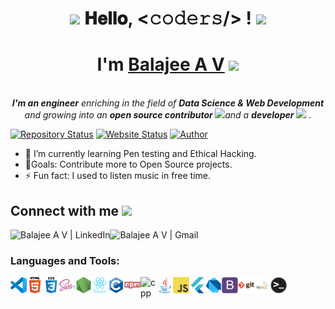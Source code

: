 <h1 align="center"><img src="https://github.com/balajeeav/Balajee-A-V-/blob/master/Assets/Hi.gif" width="30px">   𝐇𝐞𝐥𝐥𝐨, <𝚌𝚘𝚍𝚎𝚛𝚜/> ! <img src="https://github.com/balajeeav/Balajee-A-V-/blob/master/Assets/Earth.gif" width="24px"> 
<br>
  <h1 align="center">I'm <a href="https://balajee-av.netlify.app/">Balajee A V</a>  <img src="https://github.com/balajeeav/Balajee-A-V-/blob/master/Assets/Developer.gif" width="80px">
</h1>

<p align="center">
  <em>
    <br><b> I'm an engineer</b>
    enriching in the field of <b>Data Science & Web Development</b> and growing into an <b>open source contributor </b> <img src="https://github.com/balajeeav/Balajee-A-V-/blob/master/Assets/Rocket.gif" width="18px">and a
    <b>developer</b> <img src="https://github.com/balajeeav/Balajee-A-V-/blob/master/Assets/Medal.gif" width="20px">&nbsp.
  </em>
</p>

[![Repository Status](https://img.shields.io/badge/Repository%20Status-Maintained-dark%20green.svg)](https://github.com/balajeeav)
[![Website Status](https://img.shields.io/badge/Website%20Status-Online-green)](https://balajee-av.netlify.app)
[![Author](https://img.shields.io/badge/Author-Balajee%20A%20V-red)](https://www.linkedin.com/in/balajeevg-techclog/)


- 🌱 I’m currently learning Pen testing and Ethical Hacking.
- 🥅Goals: Contribute more to Open Source projects.
- ⚡ Fun fact: I used to listen music in free time.

## Connect with me <img src="https://github.com/balajeeav/Balajee-A-V-/blob/master/Assets/Handshake.gif" height="32px">

[<img align="left" alt="Balajee A V | LinkedIn" src="https://img.shields.io/badge/LinkedIn-0077B5?style=for-the-badge&logo=linkedin&logoColor=white" />][linkedin]
[<img align="left" alt="Balajee A V | Gmail"  src="https://img.shields.io/badge/Gmail-D14836?style=for-the-badge&logo=gmail&logoColor=white "/>][gmail]

<br />

### Languages and Tools:
<img align="left" alt="Visual Studio Code" width="26px" src="https://raw.githubusercontent.com/github/explore/80688e429a7d4ef2fca1e82350fe8e3517d3494d/topics/visual-studio-code/visual-studio-code.png" />
<img align="left" alt="HTML5" width="26px" src="https://raw.githubusercontent.com/github/explore/80688e429a7d4ef2fca1e82350fe8e3517d3494d/topics/html/html.png" />
<img align="left" alt="CSS3" width="26px" src="https://raw.githubusercontent.com/github/explore/80688e429a7d4ef2fca1e82350fe8e3517d3494d/topics/css/css.png" />
<img align="left" alt="Sass" width="26px" src="https://raw.githubusercontent.com/github/explore/80688e429a7d4ef2fca1e82350fe8e3517d3494d/topics/sass/sass.png" />
<img align="left" alt="Node.js" width="26px" src="https://raw.githubusercontent.com/github/explore/80688e429a7d4ef2fca1e82350fe8e3517d3494d/topics/nodejs/nodejs.png" />
<img img align="left" alt="react" width="26px"  src="https://raw.githubusercontent.com/devicons/devicon/master/icons/react/react-original-wordmark.svg" />
<img align="left" alt="C" width="26px" src= "https://github.com/devicons/devicon/blob/master/icons/c/c-original.svg" />
<img align="left" alt="npm" width="26px" src= "https://github.com/devicons/devicon/blob/master/icons/npm/npm-original-wordmark.svg" />
<img align="left" alt="cpp" width="26px" src= "https://github.com/abranhe/programming-languages-logos/blob/master/src/cpp/cpp.svg" />
<img align="left" alt="Java" width="26px" src="https://github.com/devicons/devicon/blob/master/icons/java/java-original.svg" />
<img align="left"alt="JavaScript"width="26px"src="https://raw.githubusercontent.com/github/explore/80688e429a7d4ef2fca1e82350fe8e3517d3494d/topics/javascript/javascript.png" />
<img align="left"alt="Flutter"width="26px"src="https://raw.githubusercontent.com/devicons/devicon/c5378d6c2510ffa0b3e4475af95618a8048d6cf1/icons/flutter/flutter-original.svg" />
<img align="left" alt="Dart" width="26px" src="https://raw.githubusercontent.com/github/explore/80688e429a7d4ef2fca1e82350fe8e3517d3494d/topics/dart/dart.png" />
<img align="left"alt="Bootstrap"width="26px"src="https://raw.githubusercontent.com/devicons/devicon/c5378d6c2510ffa0b3e4475af95618a8048d6cf1/icons/bootstrap/bootstrap-plain.svg" />
<img align="left" alt="Git" width="26px" src="https://raw.githubusercontent.com/github/explore/80688e429a7d4ef2fca1e82350fe8e3517d3494d/topics/git/git.png" />
<img align="left" alt="MySQL" width="26px" src="https://raw.githubusercontent.com/github/explore/80688e429a7d4ef2fca1e82350fe8e3517d3494d/topics/mysql/mysql.png" />
<img align="left" alt="Terminal" width="26px" src="https://raw.githubusercontent.com/github/explore/80688e429a7d4ef2fca1e82350fe8e3517d3494d/topics/terminal/terminal.png" />
  

<br />
<br />




[gmail]: mailto:balajeevg@gmail.com
[linkedin]: https://www.linkedin.com/in/balajeevg-techclog/
